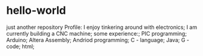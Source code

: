 # hello-world
just another repository
Profile:
I enjoy tinkering around with electronics;
I am currently building a CNC machine;
some experience:;
PIC programming;
Arduino;
Altera Assembly;
Andriod programming;
C - language; 
Java;
G - code;
html;
